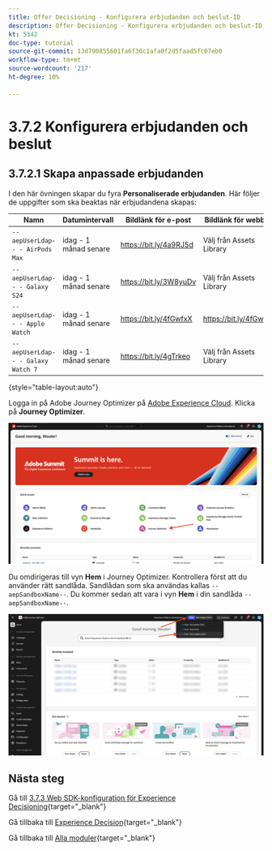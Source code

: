 ```yaml
---
title: Offer Decisioning - Konfigurera erbjudanden och beslut-ID
description: Offer Decisioning - Konfigurera erbjudanden och beslut-ID
kt: 5342
doc-type: tutorial
source-git-commit: 13d790855601fa6f36c1afa0f2d5faad5fc07eb0
workflow-type: tm+mt
source-wordcount: '217'
ht-degree: 10%

---
```


# 3.7.2 Konfigurera erbjudanden och beslut

## 3.7.2.1 Skapa anpassade erbjudanden

I den här övningen skapar du fyra **Personaliserade erbjudanden**. Här följer de uppgifter som ska beaktas när erbjudandena skapas:

| Namn | Datumintervall | Bildlänk för e-post | Bildlänk för webben | Text | Prioritet | Kvalificering | Språk | Begränsningsfrekvens | Bildnamn |
|-----|------------|----------------------|--------------------|------|:--------:|--------------|:-------:|:-------:|:-------:|
| `--aepUserLdap-- - AirPods Max` | idag - 1 månad senare | https://bit.ly/4a9RJ5d | Välj från Assets Library | `{{ profile.person.name.firstName }}, 10% discount on AirPods Max` | 25 | alla - kvinnliga kunder | Engelska (USA) | 3 | Apple AirPods Max- Female.jpg |
| `--aepUserLdap-- - Galaxy S24` | idag - 1 månad senare | https://bit.ly/3W8yuDv | Välj från Assets Library | `{{ profile.person.name.firstName }}, 5% discount on Galaxy S24` | 15 | alla - kvinnliga kunder | Engelska (USA) | 3 | Galaxy S24 - Female.jpg |
| `--aepUserLdap-- - Apple Watch` | idag - 1 månad senare | https://bit.ly/4fGwfxX | https://bit.ly/4fGwfxX | `{{ profile.person.name.firstName }}, 10% discount on Apple Watch` | 25 | alla - Manliga kunder | Engelska (USA) | 3 | Apple Watch - Male.jpg |
| `--aepUserLdap-- - Galaxy Watch 7` | idag - 1 månad senare | https://bit.ly/4gTrkeo | Välj från Assets Library | `{{ profile.person.name.firstName }}, 5% discount on Galaxy Watch 7` | 15 | alla - Manliga kunder | Engelska (USA) | 3 | Galaxy Watch7 - Male.jpg |

{style="table-layout:auto"}

Logga in på Adobe Journey Optimizer på [Adobe Experience Cloud](https://experience.adobe.com). Klicka på **Journey Optimizer**.

![ACOP](./../../../../modules/delivery-activation/ajo-b2c/ajob2c-1/images/acophome.png)

Du omdirigeras till vyn **Hem** i Journey Optimizer. Kontrollera först att du använder rätt sandlåda. Sandlådan som ska användas kallas `--aepSandboxName--`. Du kommer sedan att vara i vyn **Hem** i din sandlåda `--aepSandboxName--`.

![ACOP](./../../../../modules/delivery-activation/ajo-b2c/ajob2c-1/images/acoptriglp.png)

## Nästa steg

Gå till [3.7.3 Web SDK-konfiguration för Experience Decisioning](./ex3.md){target="_blank"}

Gå tillbaka till [Experience Decision](ajo-decisioning.md){target="_blank"}

Gå tillbaka till [Alla moduler](./../../../../overview.md){target="_blank"}
